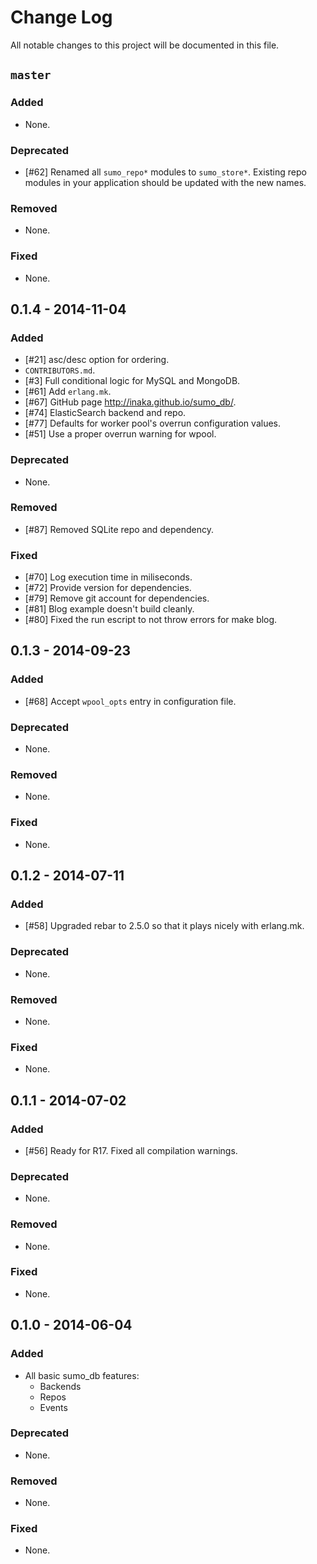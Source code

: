 # Change Log

All notable changes to this project will be documented in this file.

## `master`

### Added

 - None.

### Deprecated

 - [#62] Renamed all `sumo_repo*` modules to `sumo_store*`. Existing repo modules in your application should be updated with the new names.

### Removed

 - None.

### Fixed

 - None.

## 0.1.4 - 2014-11-04

### Added

 - [#21] asc/desc option for ordering.
 - `CONTRIBUTORS.md`.
 - [#3]  Full conditional logic for MySQL and MongoDB.
 - [#61] Add `erlang.mk`.
 - [#67] GitHub page http://inaka.github.io/sumo_db/.
 - [#74] ElasticSearch backend and repo.
 - [#77] Defaults for worker pool's overrun configuration values.
 - [#51] Use a proper overrun warning for wpool.

### Deprecated

 - None.

### Removed

 - [#87] Removed SQLite repo and dependency.

### Fixed

 - [#70] Log execution time in miliseconds.
 - [#72] Provide version for dependencies.
 - [#79] Remove git account for dependencies.
 - [#81] Blog example doesn't build cleanly.
 - [#80] Fixed the run escript to not throw errors for make blog.

## 0.1.3 - 2014-09-23

### Added

 - [#68] Accept `wpool_opts` entry in configuration file.

### Deprecated

 - None.

### Removed

 - None.

### Fixed

 - None.

## 0.1.2 - 2014-07-11

### Added

 - [#58] Upgraded rebar to 2.5.0 so that it plays nicely with erlang.mk.

### Deprecated

 - None.

### Removed

 - None.

### Fixed

 - None.

## 0.1.1 - 2014-07-02

### Added

 - [#56] Ready for R17. Fixed all compilation warnings.

### Deprecated

 - None.

### Removed

 - None.

### Fixed

 - None.

## 0.1.0 - 2014-06-04

### Added

- All basic sumo_db features:
  - Backends
  - Repos
  - Events

### Deprecated

 - None.

### Removed

 - None.

### Fixed

 - None.
